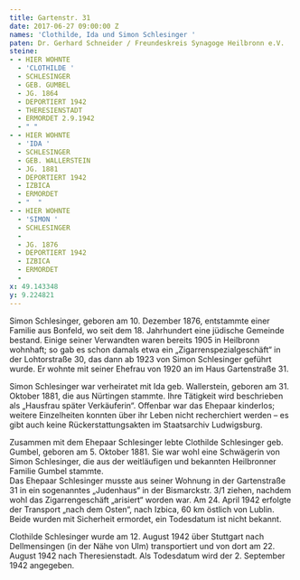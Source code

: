 ```yaml
---
title: Gartenstr. 31
date: 2017-06-27 09:00:00 Z
names: 'Clothilde, Ida und Simon Schlesinger '
paten: Dr. Gerhard Schneider / Freundeskreis Synagoge Heilbronn e.V.
steine:
- - HIER WOHNTE
  - 'CLOTHILDE '
  - SCHLESINGER
  - GEB. GUMBEL
  - JG. 1864
  - DEPORTIERT 1942
  - THERESIENSTADT
  - ERMORDET 2.9.1942
  - " "
- - HIER WOHNTE
  - 'IDA '
  - SCHLESINGER
  - GEB. WALLERSTEIN
  - JG. 1881
  - DEPORTIERT 1942
  - IZBICA
  - ERMORDET
  - "  "
- - HIER WOHNTE
  - 'SIMON '
  - SCHLESINGER
  - 
  - JG. 1876
  - DEPORTIERT 1942
  - IZBICA
  - ERMORDET
  - 
x: 49.143348
y: 9.224821
---
```


Simon Schlesinger, geboren am 10. Dezember 1876, entstammte einer Familie aus Bonfeld, wo seit dem 18. Jahrhundert eine jüdische Gemeinde bestand. Einige seiner Verwandten waren bereits 1905 in Heilbronn wohnhaft; so gab es schon damals etwa ein „Zigarrenspezialgeschäft“ in der Lohtorstraße 30, das dann ab 1923 von Simon Schlesinger geführt wurde. Er wohnte mit seiner Ehefrau von 1920 an im Haus Gartenstraße 31.

Simon Schlesinger war verheiratet mit Ida geb. Wallerstein, geboren am 31. Oktober 1881, die aus Nürtingen stammte. Ihre Tätigkeit wird beschrieben als „Hausfrau später Verkäuferin“. Offenbar war das Ehepaar kinderlos; weitere Einzelheiten konnten über ihr Leben nicht recherchiert werden – es gibt auch keine Rückerstattungsakten im Staatsarchiv Ludwigsburg.

Zusammen mit dem Ehepaar Schlesinger lebte Clothilde Schlesinger geb. Gumbel, geboren am 5. Oktober 1881. Sie war wohl eine Schwägerin von Simon Schlesinger, die aus der weitläufigen und bekannten Heilbronner Familie Gumbel stammte. \
Das Ehepaar Schlesinger musste aus seiner Wohnung in der Gartenstraße 31 in ein sogenanntes „Judenhaus“ in der Bismarckstr. 3/1 ziehen, nachdem wohl das Zigarrengeschäft „arisiert“ worden war. Am 24. April 1942 erfolgte der Transport „nach dem Osten“, nach Izbica, 60 km östlich von Lublin. Beide wurden mit Sicherheit ermordet, ein Todesdatum ist nicht bekannt. 

Clothilde Schlesinger wurde am 12. August 1942 über Stuttgart nach Dellmensingen (in der Nähe von Ulm) transportiert und von dort am 22. August 1942 nach Theresienstadt. Als Todesdatum wird der 2. September 1942 angegeben.